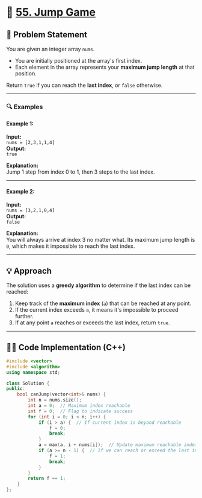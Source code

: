# 🎯 [55. Jump Game](https://leetcode.com/problems/jump-game/)

## 📜 Problem Statement

You are given an integer array `nums`.  
- You are initially positioned at the array's first index.  
- Each element in the array represents your **maximum jump length** at that position.  

Return `true` if you can reach the **last index**, or `false` otherwise.

---

### 🔍 Examples

#### Example 1:

**Input:**  
`nums = [2,3,1,1,4]`  
**Output:**  
`true`  

**Explanation:**  
Jump 1 step from index 0 to 1, then 3 steps to the last index.

---

#### Example 2:

**Input:**  
`nums = [3,2,1,0,4]`  
**Output:**  
`false`  

**Explanation:**  
You will always arrive at index 3 no matter what. Its maximum jump length is `0`, which makes it impossible to reach the last index.

---

## 💡 Approach

The solution uses a **greedy algorithm** to determine if the last index can be reached:
1. Keep track of the **maximum index** (`a`) that can be reached at any point.
2. If the current index exceeds `a`, it means it's impossible to proceed further.
3. If at any point `a` reaches or exceeds the last index, return `true`.

---

## 👨‍💻 Code Implementation (C++)

```cpp
#include <vector>
#include <algorithm>
using namespace std;

class Solution {
public:
    bool canJump(vector<int>& nums) {
        int n = nums.size();
        int a = 0;  // Maximum index reachable
        int f = 0;  // Flag to indicate success
        for (int i = 0; i < n; i++) {
            if (i > a) {  // If current index is beyond reachable
                f = 0;
                break;
            }
            a = max(a, i + nums[i]);  // Update maximum reachable index
            if (a >= n - 1) {  // If we can reach or exceed the last index
                f = 1;
                break;
            }
        }
        return f == 1;
    }
};
